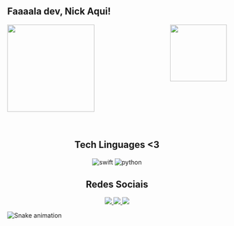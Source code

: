 ## Faaaala dev, Nick Aqui!

<div>
  
  <img height="200em" src="https://github-readme-stats.vercel.app/api?username=nickkennedi&show_icons=true&theme=great-gatsby&include_all_commits=true&count_private=true"/>
  <img align="right" height="130em" src="https://github-readme-stats.vercel.app/api/top-langs/?username=nickkennedi&layout=compact&langs_count=16&theme=great-gatsby"/>
</div>
<br>

<div  align="center"> 
  <div style="display: inline_block"><br>
    <h2 align="center">Tech Linguages <3</h2>
    <img align="center" alt="swift"  
            <img src="https://img.shields.io/badge/swift-F54A2A?style=for-the-badge&logo=swift&logoColor=white" />    
    <img align="center"  alt="python" 
            <img src="https://img.shields.io/badge/python-3670A0?style=for-the-badge&logo=python&logoColor=ffdd54" /> 
   </div>
    
  
  <h2 align="center">Redes Sociais</h2>
    <a href = "mailto: nickconta10@gmail.com">
      <img  src="https://img.shields.io/badge/Gmail-D14836?style=for-the-badge&logo=gmail&logoColor=white">
    </a>
    <a href = "https://www.linkedin.com/in/nick-kennedy99/">
      <img  src="https://img.shields.io/badge/linkedin-%230077B5.svg?style=for-the-badge&logo=linkedin&logoColor=white">
    </a>
    <a href = "https://www.instagram.com/nickkennedi/">
      <img  src="https://img.shields.io/badge/Instagram-%23E4405F.svg?style=for-the-badge&logo=Instagram&logoColor=white">
    </a>
</div>
  
![Snake animation](https://github.com/nickkennedi/nickkennedi/blob/output/github-contribution-grid-snake.svg)

